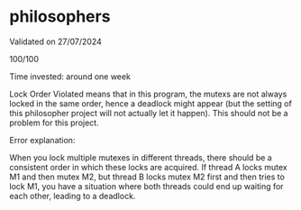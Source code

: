 # philosophers

Validated on 27/07/2024

100/100

Time invested: around one week

Lock Order Violated means that in this program, the mutexs are not always locked in the same order, hence a deadlock might appear (but the setting of this philosopher project will not actually let it happen). This should not be a problem for this project.

Error explanation:

When you lock multiple mutexes in different threads, there should be a consistent order in which these locks are acquired. If thread A locks mutex M1 and then mutex M2, but thread B locks mutex M2 first and then tries to lock M1, you have a situation where both threads could end up waiting for each other, leading to a deadlock.
